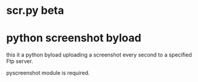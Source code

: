 # scr.py beta
# python screenshot byload 
this it a python byload uploading a screenshot every second to a specified Ftp server.

pyscreenshot module is required.
